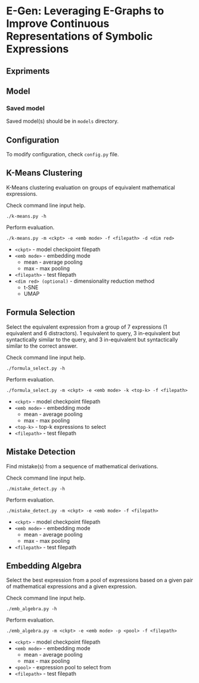 # E-Gen: Leveraging E-Graphs to Improve Continuous Representations of Symbolic Expressions

## Expriments

## Model
### Saved model
Saved model(s) should be in `models` directory.

## Configuration
To modify configuration, check `config.py` file.

## K-Means Clustering
K-Means clustering evaluation on groups of equivalent mathematical expressions.

Check command line input help.
```
./k-means.py -h
```
Perform evaluation.
```
./k-means.py -m <ckpt> -e <emb mode> -f <filepath> -d <dim red>
```
- `<ckpt>` - model checkpoint filepath
- `<emb mode>` - embedding mode
  - mean - average pooling
  - max - max pooling
- `<filepath>` - test filepath
- `<dim red> (optional)` - dimensionality reduction method
  - t-SNE
  - UMAP

## Formula Selection
Select the equivalent expression from a group of 7 expressions
(1 equivalent and 6 distractors). 1 equivalent to query,
3 in-equivalent but syntactically similar to the query, and 
3 in-equivalent but syntactically similar to the correct answer.

Check command line input help.
```
./formula_select.py -h
```
Perform evaluation.
```
./formula_select.py -m <ckpt> -e <emb mode> -k <top-k> -f <filepath>
```
- `<ckpt>` - model checkpoint filepath
- `<emb mode>` - embedding mode
  - mean - average pooling
  - max - max pooling
- `<top-k>` - top-k expressions to select
- `<filepath>` - test filepath

## Mistake Detection
Find mistake(s) from a sequence of mathematical derivations.

Check command line input help.
```
./mistake_detect.py -h
```
Perform evaluation.
```
./mistake_detect.py -m <ckpt> -e <emb mode> -f <filepath>
```
- `<ckpt>` - model checkpoint filepath
- `<emb mode>` - embedding mode
  - mean - average pooling
  - max - max pooling
- `<filepath>` - test filepath

## Embedding Algebra
Select the best expression from a pool of expressions based on a given pair of 
mathematical expressions and a given expression.

Check command line input help.
```
./emb_algebra.py -h
```
Perform evaluation.
```
./emb_algebra.py -m <ckpt> -e <emb mode> -p <pool> -f <filepath>
```
- `<ckpt>` - model checkpoint filepath
- `<emb mode>` - embedding mode
  - mean - average pooling
  - max - max pooling
- `<pool>` - expression pool to select from
- `<filepath>` - test filepath
